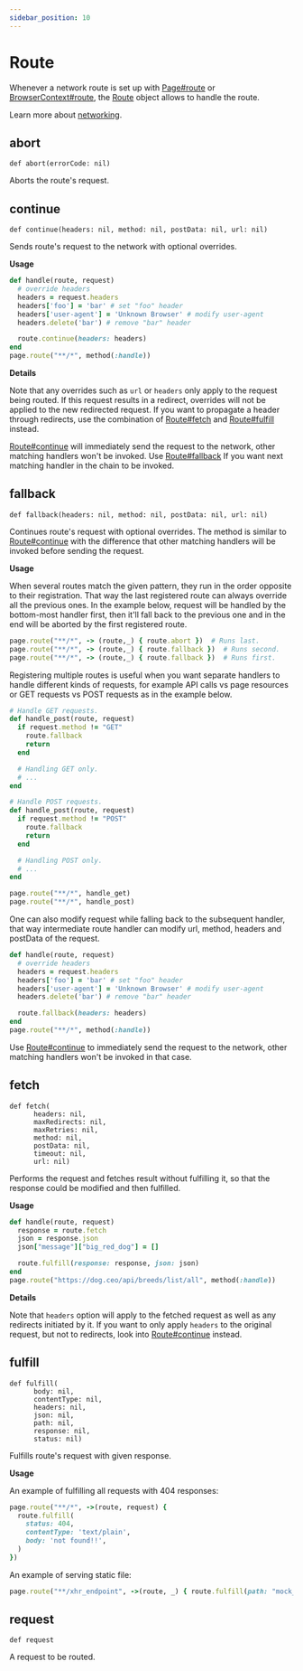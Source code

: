 ```yaml
---
sidebar_position: 10
---
```


# Route


Whenever a network route is set up with [Page#route](./page#route) or [BrowserContext#route](./browser_context#route), the [Route](./route) object
allows to handle the route.

Learn more about [networking](https://playwright.dev/python/docs/network).

## abort

```
def abort(errorCode: nil)
```


Aborts the route's request.

## continue

```
def continue(headers: nil, method: nil, postData: nil, url: nil)
```


Sends route's request to the network with optional overrides.

**Usage**

```ruby
def handle(route, request)
  # override headers
  headers = request.headers
  headers['foo'] = 'bar' # set "foo" header
  headers['user-agent'] = 'Unknown Browser' # modify user-agent
  headers.delete('bar') # remove "bar" header

  route.continue(headers: headers)
end
page.route("**/*", method(:handle))
```

**Details**

Note that any overrides such as `url` or `headers` only apply to the request being routed. If this request results in a redirect, overrides will not be applied to the new redirected request. If you want to propagate a header through redirects, use the combination of [Route#fetch](./route#fetch) and [Route#fulfill](./route#fulfill) instead.

[Route#continue](./route#continue) will immediately send the request to the network, other matching handlers won't be invoked. Use [Route#fallback](./route#fallback) If you want next matching handler in the chain to be invoked.

## fallback

```
def fallback(headers: nil, method: nil, postData: nil, url: nil)
```


Continues route's request with optional overrides. The method is similar to [Route#continue](./route#continue) with the difference that other matching handlers will be invoked before sending the request.

**Usage**

When several routes match the given pattern, they run in the order opposite to their registration.
That way the last registered route can always override all the previous ones. In the example below,
request will be handled by the bottom-most handler first, then it'll fall back to the previous one and
in the end will be aborted by the first registered route.

```ruby
page.route("**/*", -> (route,_) { route.abort })  # Runs last.
page.route("**/*", -> (route,_) { route.fallback })  # Runs second.
page.route("**/*", -> (route,_) { route.fallback })  # Runs first.
```

Registering multiple routes is useful when you want separate handlers to
handle different kinds of requests, for example API calls vs page resources or
GET requests vs POST requests as in the example below.

```ruby
# Handle GET requests.
def handle_post(route, request)
  if request.method != "GET"
    route.fallback
    return
  end

  # Handling GET only.
  # ...
end

# Handle POST requests.
def handle_post(route, request)
  if request.method != "POST"
    route.fallback
    return
  end

  # Handling POST only.
  # ...
end

page.route("**/*", handle_get)
page.route("**/*", handle_post)
```

One can also modify request while falling back to the subsequent handler, that way intermediate
route handler can modify url, method, headers and postData of the request.

```ruby
def handle(route, request)
  # override headers
  headers = request.headers
  headers['foo'] = 'bar' # set "foo" header
  headers['user-agent'] = 'Unknown Browser' # modify user-agent
  headers.delete('bar') # remove "bar" header

  route.fallback(headers: headers)
end
page.route("**/*", method(:handle))
```

Use [Route#continue](./route#continue) to immediately send the request to the network, other matching handlers won't be invoked in that case.

## fetch

```
def fetch(
      headers: nil,
      maxRedirects: nil,
      maxRetries: nil,
      method: nil,
      postData: nil,
      timeout: nil,
      url: nil)
```


Performs the request and fetches result without fulfilling it, so that the response
could be modified and then fulfilled.

**Usage**

```ruby
def handle(route, request)
  response = route.fetch
  json = response.json
  json["message"]["big_red_dog"] = []

  route.fulfill(response: response, json: json)
end
page.route("https://dog.ceo/api/breeds/list/all", method(:handle))
```

**Details**

Note that `headers` option will apply to the fetched request as well as any redirects initiated by it. If you want to only apply `headers` to the original request, but not to redirects, look into [Route#continue](./route#continue) instead.

## fulfill

```
def fulfill(
      body: nil,
      contentType: nil,
      headers: nil,
      json: nil,
      path: nil,
      response: nil,
      status: nil)
```


Fulfills route's request with given response.

**Usage**

An example of fulfilling all requests with 404 responses:

```ruby
page.route("**/*", ->(route, request) {
  route.fulfill(
    status: 404,
    contentType: 'text/plain',
    body: 'not found!!',
  )
})
```

An example of serving static file:

```ruby
page.route("**/xhr_endpoint", ->(route, _) { route.fulfill(path: "mock_data.json") })
```

## request

```
def request
```


A request to be routed.
